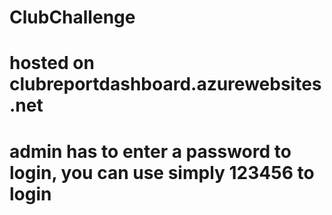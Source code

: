 # ClubChallenge
# hosted on clubreportdashboard.azurewebsites.net
# admin has to enter a password to login, you can use simply 123456 to login
